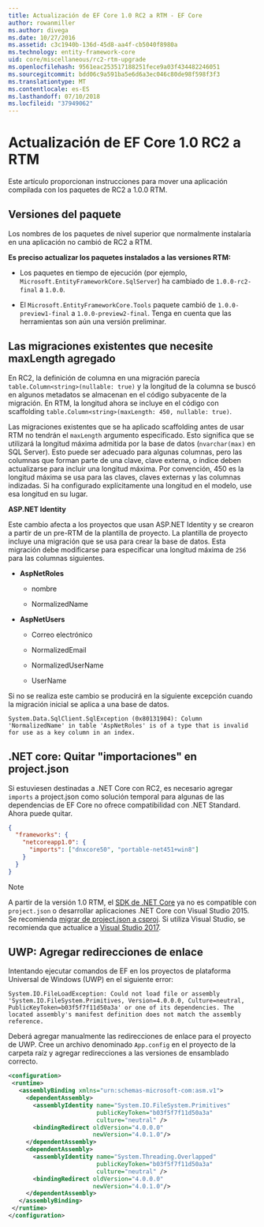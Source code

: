 ```yaml
---
title: Actualización de EF Core 1.0 RC2 a RTM - EF Core
author: rowanmiller
ms.author: divega
ms.date: 10/27/2016
ms.assetid: c3c1940b-136d-45d8-aa4f-cb5040f8980a
ms.technology: entity-framework-core
uid: core/miscellaneous/rc2-rtm-upgrade
ms.openlocfilehash: 9561eac253517188251fece9a03f434482246051
ms.sourcegitcommit: bdd06c9a591ba5e6d6a3ec046c80de98f598f3f3
ms.translationtype: MT
ms.contentlocale: es-ES
ms.lasthandoff: 07/10/2018
ms.locfileid: "37949062"
---
```

# <a name="upgrading-from-ef-core-10-rc2-to-rtm"></a>Actualización de EF Core 1.0 RC2 a RTM

Este artículo proporcionan instrucciones para mover una aplicación compilada con los paquetes de RC2 a 1.0.0 RTM.

## <a name="package-versions"></a>Versiones del paquete

Los nombres de los paquetes de nivel superior que normalmente instalaría en una aplicación no cambió de RC2 a RTM.

**Es preciso actualizar los paquetes instalados a las versiones RTM:**

* Los paquetes en tiempo de ejecución (por ejemplo, `Microsoft.EntityFrameworkCore.SqlServer`) ha cambiado de `1.0.0-rc2-final` a `1.0.0`.

* El `Microsoft.EntityFrameworkCore.Tools` paquete cambió de `1.0.0-preview1-final` a `1.0.0-preview2-final`. Tenga en cuenta que las herramientas son aún una versión preliminar.

## <a name="existing-migrations-may-need-maxlength-added"></a>Las migraciones existentes que necesite maxLength agregado

En RC2, la definición de columna en una migración parecía `table.Column<string>(nullable: true)` y la longitud de la columna se buscó en algunos metadatos se almacenan en el código subyacente de la migración. En RTM, la longitud ahora se incluye en el código con scaffolding `table.Column<string>(maxLength: 450, nullable: true)`.

Las migraciones existentes que se ha aplicado scaffolding antes de usar RTM no tendrán el `maxLength` argumento especificado. Esto significa que se utilizará la longitud máxima admitida por la base de datos (`nvarchar(max)` en SQL Server). Esto puede ser adecuado para algunas columnas, pero las columnas que forman parte de una clave, clave externa, o índice deben actualizarse para incluir una longitud máxima. Por convención, 450 es la longitud máxima se usa para las claves, claves externas y las columnas indizadas. Si ha configurado explícitamente una longitud en el modelo, use esa longitud en su lugar.

**ASP.NET Identity**

Este cambio afecta a los proyectos que usan ASP.NET Identity y se crearon a partir de un pre-RTM de la plantilla de proyecto. La plantilla de proyecto incluye una migración que se usa para crear la base de datos. Esta migración debe modificarse para especificar una longitud máxima de `256` para las columnas siguientes.

*  **AspNetRoles**

    * nombre

    * NormalizedName

*  **AspNetUsers**

   * Correo electrónico

   * NormalizedEmail

   * NormalizedUserName

   * UserName

Si no se realiza este cambio se producirá en la siguiente excepción cuando la migración inicial se aplica a una base de datos.

    System.Data.SqlClient.SqlException (0x80131904): Column 'NormalizedName' in table 'AspNetRoles' is of a type that is invalid for use as a key column in an index.

## <a name="net-core-remove-imports-in-projectjson"></a>.NET core: Quitar "importaciones" en project.json

Si estuviesen destinadas a .NET Core con RC2, es necesario agregar `imports` a project.json como solución temporal para algunas de las dependencias de EF Core no ofrece compatibilidad con .NET Standard. Ahora puede quitar.

``` json
{
  "frameworks": {
    "netcoreapp1.0": {
      "imports": ["dnxcore50", "portable-net451+win8"]
    }
  }
}
```

> [!NOTE]  
> A partir de la versión 1.0 RTM, el [SDK de .NET Core](https://www.microsoft.com/net/download/core) ya no es compatible con `project.json` o desarrollar aplicaciones .NET Core con Visual Studio 2015. Se recomienda [migrar de project.json a csproj](https://docs.microsoft.com/dotnet/articles/core/migration/). Si utiliza Visual Studio, se recomienda que actualice a [Visual Studio 2017](https://www.visualstudio.com/downloads/).

## <a name="uwp-add-binding-redirects"></a>UWP: Agregar redirecciones de enlace

Intentando ejecutar comandos de EF en los proyectos de plataforma Universal de Windows (UWP) en el siguiente error:

    System.IO.FileLoadException: Could not load file or assembly 'System.IO.FileSystem.Primitives, Version=4.0.0.0, Culture=neutral, PublicKeyToken=b03f5f7f11d50a3a' or one of its dependencies. The located assembly's manifest definition does not match the assembly reference.

Deberá agregar manualmente las redirecciones de enlace para el proyecto de UWP. Cree un archivo denominado `App.config` en el proyecto de la carpeta raíz y agregar redirecciones a las versiones de ensamblado correcto.

``` xml
<configuration>
 <runtime>
   <assemblyBinding xmlns="urn:schemas-microsoft-com:asm.v1">
     <dependentAssembly>
       <assemblyIdentity name="System.IO.FileSystem.Primitives"
                         publicKeyToken="b03f5f7f11d50a3a"
                         culture="neutral" />
       <bindingRedirect oldVersion="4.0.0.0"
                        newVersion="4.0.1.0"/>
     </dependentAssembly>
     <dependentAssembly>
       <assemblyIdentity name="System.Threading.Overlapped"
                         publicKeyToken="b03f5f7f11d50a3a"
                         culture="neutral" />
       <bindingRedirect oldVersion="4.0.0.0"
                        newVersion="4.0.1.0"/>
     </dependentAssembly>
   </assemblyBinding>
 </runtime>
</configuration>
```
